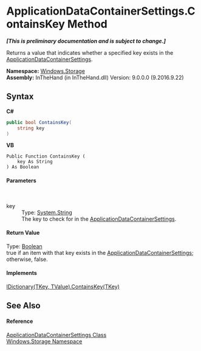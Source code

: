 # ApplicationDataContainerSettings.ContainsKey Method 
 _**\[This is preliminary documentation and is subject to change.\]**_

Returns a value that indicates whether a specified key exists in the <a href="T_Windows_Storage_ApplicationDataContainerSettings">ApplicationDataContainerSettings</a>.

**Namespace:**&nbsp;<a href="N_Windows_Storage">Windows.Storage</a><br />**Assembly:**&nbsp;InTheHand (in InTheHand.dll) Version: 9.0.0.0 (9.2016.9.22)

## Syntax

**C#**<br />
``` C#
public bool ContainsKey(
	string key
)
```

**VB**<br />
``` VB
Public Function ContainsKey ( 
	key As String
) As Boolean
```


#### Parameters
&nbsp;<dl><dt>key</dt><dd>Type: <a href="http://msdn2.microsoft.com/en-us/library/s1wwdcbf" target="_blank">System.String</a><br />The key to check for in the <a href="T_Windows_Storage_ApplicationDataContainerSettings">ApplicationDataContainerSettings</a>.</dd></dl>

#### Return Value
Type: <a href="http://msdn2.microsoft.com/en-us/library/a28wyd50" target="_blank">Boolean</a><br />true if an item with that key exists in the <a href="T_Windows_Storage_ApplicationDataContainerSettings">ApplicationDataContainerSettings</a>; otherwise, false.

#### Implements
<a href="http://msdn2.microsoft.com/en-us/library/htszx2dy" target="_blank">IDictionary(TKey, TValue).ContainsKey(TKey)</a><br />

## See Also


#### Reference
<a href="T_Windows_Storage_ApplicationDataContainerSettings">ApplicationDataContainerSettings Class</a><br /><a href="N_Windows_Storage">Windows.Storage Namespace</a><br />